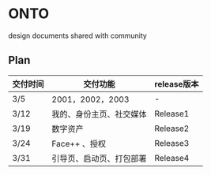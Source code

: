 # ONTO
design documents shared with community


## Plan

| 交付时间 | 交付功能 | release版本 |
|--------|---------|----------------|
| 3/5 | 2001，2002，2003 |  - |
| 3/12 | 我的、身份主页、社交媒体 | Release1 |
| 3/19 | 数字资产 | Release2|
| 3/24 | Face++ 、授权 | Release3|
| 3/31 | 引导页、启动页、打包部署 | Release4 |